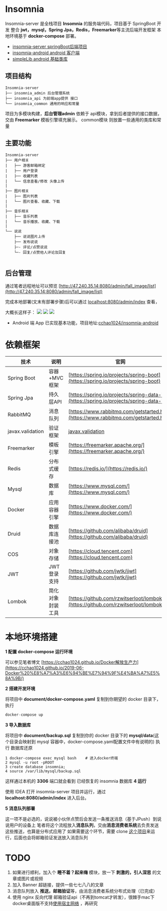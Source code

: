 # Insomnia

Insomnia-server 是全栈项目 **Insomnia** 的服务端代码，项目基于 SpringBoot 开发
整合 **jwt，mysql，Spring Jpa，Redis，Freemarker**等主流后端开发框架
本地环境基于 **docker-compose** 部署。

 * [insomnia-server springBoot后端项目](https://github.com/cchao1024/insomnia-server)
 * [insomnia-android android 客户端](https://github.com/cchao1024/insomnia-android)
 * [simpleLib android 基础类库](https://github.com/cchao1024/insomnia-server)

## 项目结构
```
Insomnia-server
├── insomnia_admin 后台管理系统
├── insomnia_api 为前端app提供 接口
└── insomnia_common 通用的响应和常量
```
项目为多模块构建，**后台管理admin** 依赖于 api模块，拿到后者提供的接口数据，交由 **Freemarker** 模板引擎填充展示。
common模块 则放置一些通用的类库和常量

## 主要功能
```
Insomnia-server
├── 用户相关
|   ├── 游客邮箱绑定
|   ├── 用户登录
|   ├── 收藏列表
|   └── 信息查看/修改 头像上传
|
├── 图片相关
|   ├── 图片列表
|   └── 图片查看、收藏、下载 
|
├── 音乐相关
|   ├── 音乐列表
|   └── 音乐播放、收藏、下载 
|
└── 说说
    ├── 说说图片上传  
    ├── 发布说说
    ├─- 评论/点赞说说
    └─- 回复/点赞他人评论及回复
      
```

## 后台管理
通过笔者远程地址可以预览 [http://47.240.35.14:8080/admin/fall_image/list](http://47.240.35.14:8080/admin/fall_image/list) 

完成本地部署(文末有部署步骤)后可以通过 [localhost:8080/admin/index](localhost:8080/admin/index) 查看，

大概长这样子：
![](https://raw.githubusercontent.com/cchao1024/insomnia-server/master/document/admin_1.jpg) 
![](https://raw.githubusercontent.com/cchao1024/insomnia-server/master/document/admin_2.jpg) 
![](https://raw.githubusercontent.com/cchao1024/insomnia-server/master/document/admin_3.jpg) 


* Android 端 App 已实现基本功能，项目地址:[cchao1024/insomnia-android](https://github.com/cchao1024/insomnia-android)

# 依赖框架
技术 | 说明 | 官网
----|----|----
Spring Boot | 容器+MVC框架 | [https://spring.io/projects/spring-boot](https://spring.io/projects/spring-boot)
Spring Jpa | 持久层API | [https://spring.io/projects/spring-data-jpa](https://spring.io/projects/spring-data-jpa)
RabbitMQ | 消息队列 | [https://www.rabbitmq.com/getstarted.html](https://www.rabbitmq.com/getstarted.html)
javax.validation | 验证框架 | [javax.validation](https://docs.oracle.com/javaee/7/api/javax/validation/package-summary.html)
Freemarker | 模板引擎 | [https://freemarker.apache.org/](https://freemarker.apache.org/)
Redis | 分布式缓存 | [https://redis.io/](https://redis.io/)
Mysql | 数据库 | [https://www.mysql.com/](https://www.mysql.com/)
Docker | 应用容器引擎 | [https://www.docker.com/](https://www.docker.com/)
Druid | 数据库连接池 | [https://github.com/alibaba/druid](https://github.com/alibaba/druid)
COS | 对象存储 | [https://cloud.tencent.com](https://cloud.tencent.com)
JWT | JWT登录支持 | [https://github.com/jwtk/jjwt](https://github.com/jwtk/jjwt)
Lombok | 简化对象封装工具 | [https://github.com/rzwitserloot/lombok](https://github.com/rzwitserloot/lombok)

# 本地环境搭建
**1 配置 docker-compose 运行环境**

 可以参见笔者博文 [https://cchao1024.github.io/Docker解放生产力](https://cchao1024.github.io/2019-06-Docker%20%E8%A7%A3%E6%94%BE%E7%94%9F%E4%BA%A7%E5%8A%9B/)

**2 搭建开发环境**

将项目中 **document/docker-compose.yaml** 复制到你期望的 docker 目录下，执行

```c
docker-compose up
```
**3 导入数据库**
 
将项目中 **document/backup.sql** 复制到你的 docker 目录下的 **mysql/data**(这个目录会映射到 mysql 容器中，docker-compose.yaml配置文件中有说明的)
 执行 数据库还原
 
 ```$xslt
 1 docker-compose exec mysql bash    # 进入docker终端
 2 mysql -u root -pROOT
 3 create database insomnia;
 4 source /var/lib/mysql/backup.sql
 ```
这样通过本机的 **3306** 端口就会看到 已经恢复的 insomnia 数据库
**4 运行** 

 使用 IDEA 打开 insomnia-server 项目并运行，通过 **localhost:8080/admin/index** 进入后台。

**5 消息队列部署**

这一项不是必选的，说说被小伙伴点赞后会发送一条推送消息（基于JPush）到说说用户的设备上
笔者将这个流程放入**消息队列**，交由**消息消费者系统**去负责发送这些推送，也算是分布式应用了
如果需要这个环节，需要 clone [这个项目](https://github.com/cchao1024/MsgQueueHandler.git)来运行，后面也会将邮箱验证发送放入消息队列
# TODO 
1. 如果进行顺利，加入个 **睡不着？起来嗨** 模块，放一下 **刺激的，引人深思** 的文章或图片或视频
2. 加入 Banner 超链接，提供一些七七八八的文章
3. 消息队列放入 **推送，邮箱验证**等，由消息消费者系统分布式处理（已完成）
4. 使用 nginx 反向代理 邮箱验证api（不再到tomcat才转发），很棘手mac下docker桌面版不支持[使用宿主网络](https://docs.docker.com/compose/compose-file/#network_mode) ，再研究